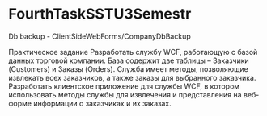 # FourthTaskSSTU3Semestr
Db backup - ClientSideWebForms/CompanyDbBackup

Практическое задание
Разработать службу WCF, работающую с базой данных торговой компании. База содержит две таблицы – Заказчики (Customers) и Заказы (Orders). Служба имеет методы, позволяющие извлекать всех заказчиков, а также заказы для выбранного заказчика.
Разработать клиентское приложение для службы WCF, в котором использовать методы службы для извлечения и представления на веб-форме информации о заказчиках и их заказах.

